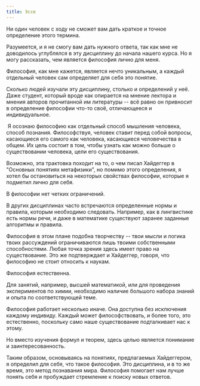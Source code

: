 ```yaml
---
title: Эссе
---
```


   Ни один человек с ходу не сможет вам дать краткое и точное определение этого термина. 

   Разумеется, и я не смогу вам дать нужного ответа, так как мне не доводилось углублялся в эту дисциплину до начала нашего курса. Но я могу рассказать, чем является философия лично для меня.

   Философия, как мне кажется, является нечто уникальным, а каждый отдельный человек сам определяет для себя это понятие. 

   Сколько людей изучали эту дисциплину, столько и определений у неё. Даже студент, который вроде как опирается на мнение лектора и мнения авторов прочитанной им литературы -- всё равно он привносит в определение философии что-то своё, отличающееся и индивидуальное.

​    Я осознаю философию как отдельный способ мышления человека, способ познания. Философствуя, человек ставит перед собой вопросы, касающиеся его самого как человека, касающиеся человечества в общем. Их цель состоит в том, чтобы узнать как можно больше о существовании человека, цели его существования.

   Возможно, эта трактовка походит на то, о чем писал Хайдеггер в "Основных понятиях метафизики", но помимо этого определения, я хотел бы остановиться на некоторых свойствах философии, которые я подметил лично для себя. 

   В философии нет четких ограничений. 

   В других дисциплинах часто встречаются определенные нормы и правила, которым необходимо следовать. Например, как в лингвистике есть нормы речи, и даже в математике существуют заранее заданные алгоритмы и правила. 

   Философия в этом плане подобна творчеству -- твои мысли и логика твоих рассуждений ограничиваются лишь твоими собственными способностями. Любая точка зрения здесь имеет право на существование. Это же подтверждает и Хайдеггер, говоря, что философию не стоит относить к наукам.

   Философия естественна.

   Для занятий, например, высшей математикой, или для проведения экспериментов по химии, необходимо наличие большого набора знаний и опыта по соответствующей теме. 

   Философия работает несколько иначе. Она доступна без исключения каждому индивиду. Каждый может философствовать, и более того, это естественно, поскольку само наше существование подталкивает нас к этому.

   Но вместо изучения формул и теорем, здесь целью является понимание и заинтересованность. 

   Таким образом, основываясь на понятиях, предлагаемых Хайдеггером, я определил для себя, что такое философия. Это дисциплина, и в то же время, это метод познавания мира. Философия помогает нам лучше понять себя и пробуждает стремление к поиску новых ответов.